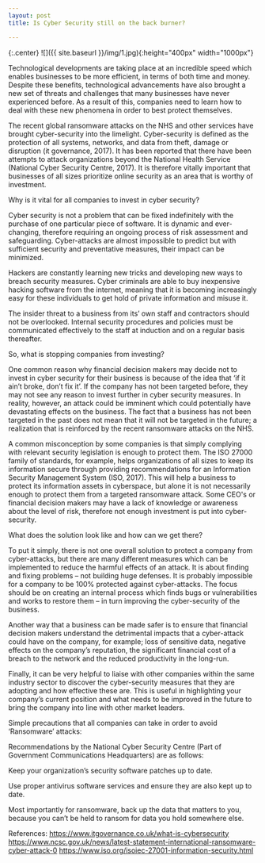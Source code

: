 ```yaml
---
layout: post
title: Is Cyber Security still on the back burner?

---
```

{:.center}
![]({{ site.baseurl }}/img/1.jpg){:height="400px" width="1000px"}

Technological developments are taking place at an incredible speed which enables businesses to be more efficient, in terms of both time and money. Despite these benefits, technological advancements have also brought a new set of threats and challenges that many businesses have never experienced before. As a result of this, companies need to learn how to deal with these new phenomena in order to best protect themselves.

The recent global ransomware attacks on the NHS and other services have brought cyber-security into the limelight. Cyber-security is defined as the protection of all systems, networks, and data from theft, damage or disruption (it governance, 2017). It has been reported that there have been attempts to attack organizations beyond the National Health Service (National Cyber Security Centre, 2017). It is therefore vitally important that businesses of all sizes prioritize online security as an area that is worthy of investment.

Why is it vital for all companies to invest in cyber security?

Cyber security is not a problem that can be fixed indefinitely with the purchase of one particular piece of software. It is dynamic and ever-changing, therefore requiring an ongoing process of risk assessment and safeguarding. Cyber-attacks are almost impossible to predict but with sufficient security and preventative measures, their impact can be minimized.

Hackers are constantly learning new tricks and developing new ways to breach security measures. Cyber criminals are able to buy inexpensive hacking software from the internet, meaning that it is becoming increasingly easy for these individuals to get hold of private information and misuse it.

The insider threat to a business from its’ own staff and contractors should not be overlooked. Internal security procedures and policies must be communicated effectively to the staff at induction and on a regular basis thereafter.

So, what is stopping companies from investing?

One common reason why financial decision makers may decide not to invest in cyber security for their business is because of the idea that ‘if it ain’t broke, don’t fix it’. If the company has not been targeted before, they may not see any reason to invest further in cyber security measures. In reality, however, an attack could be imminent which could potentially have devastating effects on the business. The fact that a business has not been targeted in the past does not mean that it will not be targeted in the future; a realization that is reinforced by the recent ransomware attacks on the NHS.

A common misconception by some companies is that simply complying with relevant security legislation is enough to protect them. The ISO 27000 family of standards, for example, helps organizations of all sizes to keep its information secure through providing recommendations for an Information Security Management System (ISO, 2017). This will help a business to protect its information assets in cyberspace, but alone it is not necessarily enough to protect them from a targeted ransomware attack. Some CEO's or financial decision makers may have a lack of knowledge or awareness about the level of risk, therefore not enough investment is put into cyber-security.

What does the solution look like and how can we get there?

To put it simply, there is not one overall solution to protect a company from cyber-attacks, but there are many different measures which can be implemented to reduce the harmful effects of an attack. It is about finding and fixing problems – not building huge defenses. It is probably impossible for a company to be 100% protected against cyber-attacks. The focus should be on creating an internal process which finds bugs or vulnerabilities and works to restore them – in turn improving the cyber-security of the business.

Another way that a business can be made safer is to ensure that financial decision makers understand the detrimental impacts that a cyber-attack could have on the company, for example; loss of sensitive data, negative effects on the company’s reputation, the significant financial cost of a breach to the network and the reduced productivity in the long-run.

Finally, it can be very helpful to liaise with other companies within the same industry sector to discover the cyber-security measures that they are adopting and how effective these are. This is useful in highlighting your company’s current position and what needs to be improved in the future to bring the company into line with other market leaders.

Simple precautions that all companies can take in order to avoid ‘Ransomware’ attacks:

Recommendations by the National Cyber Security Centre (Part of Government Communications Headquarters) are as follows:

Keep your organization’s security software patches up to date.

Use proper antivirus software services and ensure they are also kept up to date.

Most importantly for ransomware, back up the data that matters to you, because you can’t be held to ransom for data you hold somewhere else.


References:
https://www.itgovernance.co.uk/what-is-cybersecurity
https://www.ncsc.gov.uk/news/latest-statement-international-ransomware-cyber-attack-0
https://www.iso.org/isoiec-27001-information-security.html
